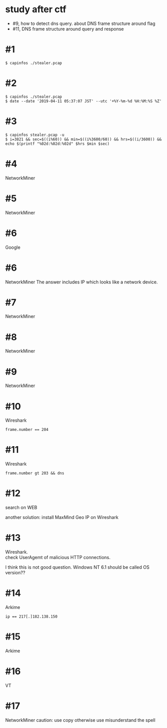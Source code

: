 
# study after ctf
- #9, how to detect dns query. about DNS frame structure around flag
- #11, DNS frame structure around query and response

# #1
```
$ capinfos ./stealer.pcap
```

# #2
```
$ capinfos ./stealer.pcap
$ date --date '2019-04-11 05:37:07 JST' --utc '+%Y-%m-%d %H:%M:%S %Z'
```

# #3
```
$ capinfos stealer.pcap -u
$ i=3821 && sec=$((i%60)) && min=$((i%3600/60)) && hrs=$((i/3600)) && echo $(printf "%02d:%02d:%02d" $hrs $min $sec)
```

# #4
NetworkMiner

# #5
NetworkMiner

# #6
Google

# #6
NetworkMiner
The answer includes IP which looks like a network device.

# #7
NetworkMiner

# #8
NetworkMiner

# #9
NetworkMiner

# #10
Wireshark
```
frame.number == 204
```

# #11
Wireshark
```
frame.number gt 203 && dns
```

# #12
search on WEB

another solution: install MaxMind Geo IP on Wireshark

# #13
Wireshark.  
check UserAgemt of malicious HTTP connections.  
  
I think this is not good question.
Windows NT 6.1 should be called OS version??

# #14
Arkime
```
ip == 217[.]182.138.150
```

# #15
Arkime

# #16
VT

# #17
NetworkMiner
caution: use copy otherwise use misunderstand the spell